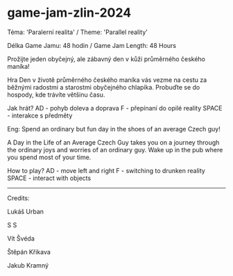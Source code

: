 # game-jam-zlin-2024

Téma: 'Paralerní realita' / Theme: 'Parallel reality'

Délka Game Jamu: 48 hodin / Game Jam Length: 48 Hours

Prožijte jeden obyčejný, ale zábavný den v kůži průměrného českého maníka!

Hra Den v životě průměrného českého maníka vás vezme na cestu za běžnými radostmi a starostmi obyčejného chlapíka. Probuďte se do hospody, kde trávíte většinu času.

Jak hrát?
AD - pohyb doleva a doprava
F - přepínaní do opilé reality
SPACE - interakce s předměty

Eng:
Spend an ordinary but fun day in the shoes of an average Czech guy!

A Day in the Life of an Average Czech Guy takes you on a journey through the ordinary joys and worries of an ordinary guy. Wake up in the pub where you spend most of your time.

How to play?
AD - move left and right
F - switching to drunken reality
SPACE - interact with objects

---------------------------

Credits:

Lukáš Urban

S S

Vít Švéda

Štěpán Křikava

Jakub Kramný
